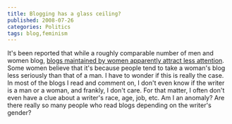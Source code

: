 ```yaml
---
title: Blogging has a glass ceiling?
published: 2008-07-26
categories: Politics
tags: blog,feminism
---
```


It's been reported that while a roughly comparable number of men and women blog,
<a href="https://www.nytimes.com/2008/07/27/fashion/27blogher.html">blogs maintained by women
apparently attract less attention</a>.  Some women believe that it's because people tend
to take a woman's blog less seriously than that of a man.  I have to wonder if this is
really the case.  In most of the blogs I read and comment on, I don't even know if the
writer is a man or a woman, and frankly, I don't care.  For that matter, I often don't
even have a clue about a writer's race, age, job, etc.  Am I an anomaly?  Are there really
so many people who read blogs depending on the writer's gender?
